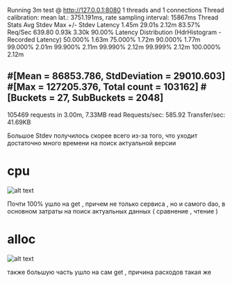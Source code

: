 Running 3m test @ http://127.0.0.1:8080
  1 threads and 1 connections
  Thread calibration: mean lat.: 3751.191ms, rate sampling interval: 15867ms
  Thread Stats   Avg      Stdev     Max   +/- Stdev
    Latency     1.45m    29.01s    2.12m    83.57%
    Req/Sec   639.80      0.93k    3.30k    90.00%
  Latency Distribution (HdrHistogram - Recorded Latency)
 50.000%    1.63m 
 75.000%    1.72m 
 90.000%    1.77m 
 99.000%    2.01m 
 99.900%    2.11m 
 99.990%    2.12m 
 99.999%    2.12m 
100.000%    2.12m 

#[Mean    =    86853.786, StdDeviation   =    29010.603]
#[Max     =   127205.376, Total count    =       103162]
#[Buckets =           27, SubBuckets     =         2048]
----------------------------------------------------------
  105469 requests in 3.00m, 7.33MB read
Requests/sec:    585.92
Transfer/sec:     41.69KB

Большое Stdev получилось скорее всего из-за того, что уходит достаточно много времени на поиск актуальной версии

# cpu

![alt text](https://github.com/re1nex/2020-highload-dht/blob/hw1/profiling_info/get/cpu.png)

Почти 100% ушло на get , причем не только сервиса , но и самого dao, в основном затраты на поиск актуальных данных ( сравнение , чтение )

# alloc

 ![alt text](https://github.com/re1nex/2020-highload-dht/blob/hw1/profiling_info/get/alloc.png)

также большую часть ушло на сам get ,  причина расходов такая же